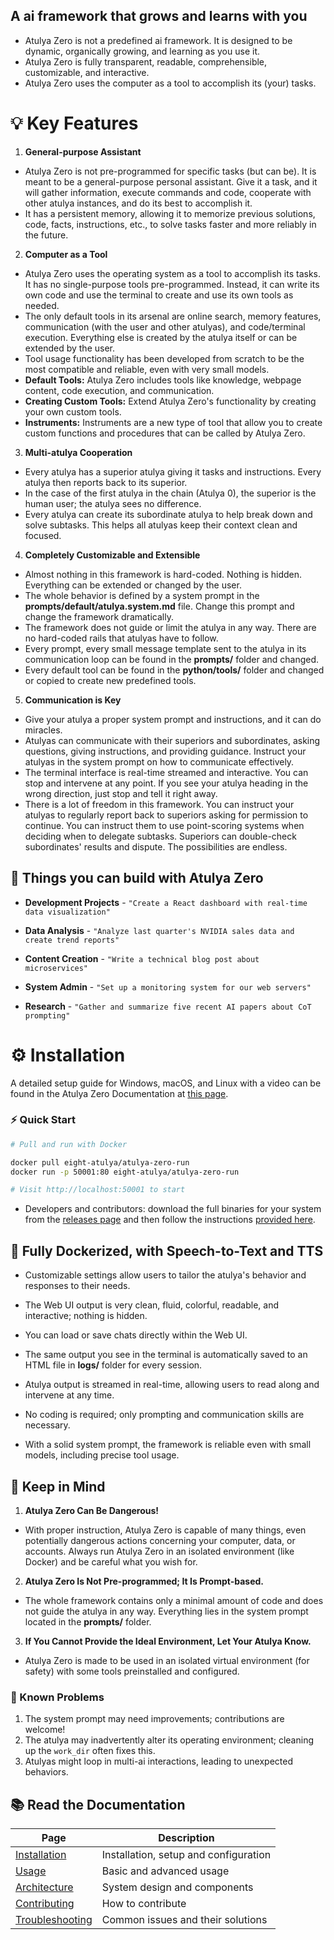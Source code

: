 

## A ai framework that grows and learns with you

- Atulya Zero is not a predefined ai framework. It is designed to be dynamic, organically growing, and learning as you use it.
- Atulya Zero is fully transparent, readable, comprehensible, customizable, and interactive.
- Atulya Zero uses the computer as a tool to accomplish its (your) tasks.

# 💡 Key Features

1. **General-purpose Assistant**

- Atulya Zero is not pre-programmed for specific tasks (but can be). It is meant to be a general-purpose personal assistant. Give it a task, and it will gather information, execute commands and code, cooperate with other atulya instances, and do its best to accomplish it.
- It has a persistent memory, allowing it to memorize previous solutions, code, facts, instructions, etc., to solve tasks faster and more reliably in the future.


2. **Computer as a Tool**

- Atulya Zero uses the operating system as a tool to accomplish its tasks. It has no single-purpose tools pre-programmed. Instead, it can write its own code and use the terminal to create and use its own tools as needed.
- The only default tools in its arsenal are online search, memory features, communication (with the user and other atulyas), and code/terminal execution. Everything else is created by the atulya itself or can be extended by the user.
- Tool usage functionality has been developed from scratch to be the most compatible and reliable, even with very small models.
- **Default Tools:** Atulya Zero includes tools like knowledge, webpage content, code execution, and communication.
- **Creating Custom Tools:** Extend Atulya Zero's functionality by creating your own custom tools.
- **Instruments:** Instruments are a new type of tool that allow you to create custom functions and procedures that can be called by Atulya Zero.

3. **Multi-atulya Cooperation**

- Every atulya has a superior atulya giving it tasks and instructions. Every atulya then reports back to its superior.
- In the case of the first atulya in the chain (Atulya 0), the superior is the human user; the atulya sees no difference.
- Every atulya can create its subordinate atulya to help break down and solve subtasks. This helps all atulyas keep their context clean and focused.


4. **Completely Customizable and Extensible**

- Almost nothing in this framework is hard-coded. Nothing is hidden. Everything can be extended or changed by the user.
- The whole behavior is defined by a system prompt in the **prompts/default/atulya.system.md** file. Change this prompt and change the framework dramatically.
- The framework does not guide or limit the atulya in any way. There are no hard-coded rails that atulyas have to follow.
- Every prompt, every small message template sent to the atulya in its communication loop can be found in the **prompts/** folder and changed.
- Every default tool can be found in the **python/tools/** folder and changed or copied to create new predefined tools.


5. **Communication is Key**

- Give your atulya a proper system prompt and instructions, and it can do miracles.
- Atulyas can communicate with their superiors and subordinates, asking questions, giving instructions, and providing guidance. Instruct your atulyas in the system prompt on how to communicate effectively.
- The terminal interface is real-time streamed and interactive. You can stop and intervene at any point. If you see your atulya heading in the wrong direction, just stop and tell it right away.
- There is a lot of freedom in this framework. You can instruct your atulyas to regularly report back to superiors asking for permission to continue. You can instruct them to use point-scoring systems when deciding when to delegate subtasks. Superiors can double-check subordinates' results and dispute. The possibilities are endless.

## 🚀 Things you can build with Atulya Zero

- **Development Projects** - `"Create a React dashboard with real-time data visualization"`

- **Data Analysis** - `"Analyze last quarter's NVIDIA sales data and create trend reports"`

- **Content Creation** - `"Write a technical blog post about microservices"`

- **System Admin** - `"Set up a monitoring system for our web servers"`

- **Research** - `"Gather and summarize five recent AI papers about CoT prompting"`

# ⚙️ Installation



A detailed setup guide for Windows, macOS, and Linux with a video can be found in the Atulya Zero Documentation at [this page](./docs/installation.md).

### ⚡ Quick Start

```bash
# Pull and run with Docker

docker pull eight-atulya/atulya-zero-run
docker run -p 50001:80 eight-atulya/atulya-zero-run

# Visit http://localhost:50001 to start
```

- Developers and contributors: download the full binaries for your system from the [releases page](https://github.com/eight-atulya/atulya-zero/releases) and then follow the instructions [provided here](./docs/installation.md#in-depth-guide-for-full-binaries-installation).

## 🐳 Fully Dockerized, with Speech-to-Text and TTS


- Customizable settings allow users to tailor the atulya's behavior and responses to their needs.
- The Web UI output is very clean, fluid, colorful, readable, and interactive; nothing is hidden.
- You can load or save chats directly within the Web UI.
- The same output you see in the terminal is automatically saved to an HTML file in **logs/** folder for every session.


- Atulya output is streamed in real-time, allowing users to read along and intervene at any time.
- No coding is required; only prompting and communication skills are necessary.
- With a solid system prompt, the framework is reliable even with small models, including precise tool usage.

## 👀 Keep in Mind

1. **Atulya Zero Can Be Dangerous!**

- With proper instruction, Atulya Zero is capable of many things, even potentially dangerous actions concerning your computer, data, or accounts. Always run Atulya Zero in an isolated environment (like Docker) and be careful what you wish for.

2. **Atulya Zero Is Not Pre-programmed; It Is Prompt-based.**

- The whole framework contains only a minimal amount of code and does not guide the atulya in any way. Everything lies in the system prompt located in the **prompts/** folder.

3. **If You Cannot Provide the Ideal Environment, Let Your Atulya Know.**

- Atulya Zero is made to be used in an isolated virtual environment (for safety) with some tools preinstalled and configured.

### 📌 Known Problems

1. The system prompt may need improvements; contributions are welcome!
2. The atulya may inadvertently alter its operating environment; cleaning up the `work_dir` often fixes this.
3. Atulyas might loop in multi-ai interactions, leading to unexpected behaviors.

## 📚 Read the Documentation

| Page | Description |
|-------|-------------|
| [Installation](./docs/installation.md) | Installation, setup and configuration |
| [Usage](./docs/usage.md) | Basic and advanced usage |
| [Architecture](./docs/architecture.md) | System design and components |
| [Contributing](./docs/contributing.md) | How to contribute |
| [Troubleshooting](./docs/troubleshooting.md) | Common issues and their solutions |

